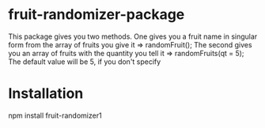 # fruit-randomizer-package

This package gives you two methods.
One gives you a fruit name in singular form from the array of fruits you give it => randomFruit();
The second gives you an array of fruits with the quantity you tell it => randomFruits(qt = 5); 
The default value will be 5, if you don't specify

# Installation

npm install fruit-randomizer1
